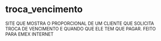 # troca_vencimento
SITE QUE MOSTRA O PROPORCIONAL DE UM CLIENTE QUE SOLICITA TROCA DE VENCIMENTO E QUANDO QUE ELE TEM QUE PAGAR. FEITO PARA EMEX INTERNET
